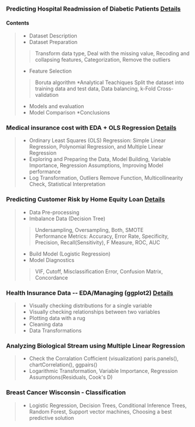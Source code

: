 ### Predicting Hospital Readmission of Diabetic Patients [Details](https://www.kaggle.com/chongchong33/predicting-hospital-readmission-of-diabetics)
#### Contents
> * Dataset Description
> * Dataset Preparation
>> Transform data type, Deal with the missing value, Recoding and collapsing features, Categorization, Remove the outliers
> * Feature Selection
>> Boruta algorithm
> *Analytical Teachiques
>> Split the dataset into training data and test data, Data balancing, k-Fold Cross-validation
> * Models and evaluation
> * Model Comparison
> *Conclusions

### Medical insurance cost with EDA + OLS Regression [Details](https://www.kaggle.com/chongchong33/medical-insurance-cost-with-eda-ols-regression?scriptVersionId=44325035)  
> * Ordinary Least Squares (OLS) Regression: Simple Linear Regression, Polynomial Regression, and Multiple Linear Regression<br>
> * Exploring and Preparing the Data, Model Building, Variable Importance, Regression Assumptions, Improving Model performance<br>
> * Log Transformation, Outliers Remove Function, Multicollinearity Check, Statistical Interpretation 

### Predicting Customer Risk by Home Equity Loan [Details](https://www.kaggle.com/chongchong33/predicting-customer-risk-by-home-equity-loan)
> * Data Pre-processing
> * Imbalance Data (Decision Tree)
>> Undersampling, Oversampling, Both, SMOTE<br>
>> Performance Metrics: Accuracy, Error Rate, Specificity, Precision, Recall(Sensitivity), F Measure, ROC, AUC
> * Build Model (Logistic Regression)
> * Model Diagnostics
>>VIF, Cutoff, Misclassification Error, Confusion Matrix, Concordance

### Health Insurance Data -- EDA/Managing (ggplot2) [Details](https://www.kaggle.com/chongchong33/health-insurance-data-eda-managing-ggplot2)
> * Visually checking distributions for a single variable
> * Visually checking relationships between two variables
> * Plotting data with a rug
> * Cleaning data
> * Data Transformations

### Analyzing Biological Stream using Multiple Linear Regression 
> * Check the Corralation Cofficient (visualization) paris.panels(), chartCorrelation(), ggpairs()<br>
> * Logarithmic Transformation, Variable Importance, Regression Assumptions(Residuals, Cook's D)

### Breast Cancer Wisconsin - Classification
> * Logistic Regression, Decision Trees, Conditional Inference Trees, Random Forest, Support vector machines, Choosing a best predictive solution




